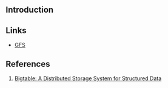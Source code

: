 ## Introduction


## Links

- [GFS](/docs/CS/Distributed/GFS.md)


## References

1. [Bigtable: A Distributed Storage System for Structured Data](https://read.seas.harvard.edu/~kohler/class/cs239-w08/chang06bigtable.pdf)